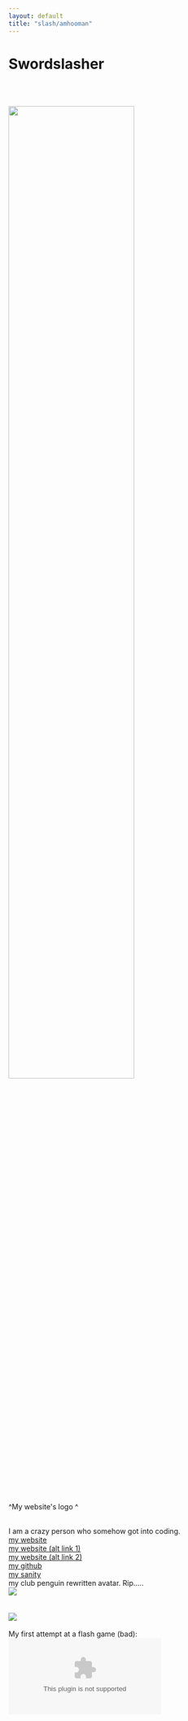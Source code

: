 ```yaml
---
layout: default
title: "slash/amhooman"
---
```

<h1 class="text-center">Swordslasher</h1>
<br>
<br>


<img src="https://cdn.discordapp.com/attachments/708048947159105546/967434387513815060/slash.png" width="70%" height=auto></img>
<br>
<p> ^My website's logo ^</p>
<br>
<a>I am a crazy person who somehow got into coding.</a>
<br>
<a href="http://swordslasher.com">my website</a>
<br>
<a href="https://amhooman.github.io/website">my website (alt link 1)</a>
<br>
<a href="https://swordslasher.netlify.app">my website (alt link 2)</a>
<br>
<a href="https://github.com/amhooman">my github</a>
<br>
<a href="https://mesacomplex.tk/404.html">my sanity</a>
<br>
my club penguin rewritten avatar. Rip.....
<br>
<img src="https://avatars.githubusercontent.com/u/95942514?s=96&v=4">
<br>
<br>
<br>
<img src="https://amhooman.github.io/website/images/spin.gif">
<br>
<br>
My first attempt at a flash game (bad):
<br>
  <embed src="https://amhooman.github.io/website/games/mygame/mygame.swf" flashvars="" base="" quality="high" allowscriptaccess="always" allowfullscreen="true">
 <br>
  
  
<script src="../../../../ruffle/ruffle.js"></script>
<script>
document.getElementById("aboutNav").classList.add("active");
</script>
